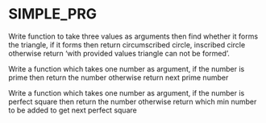 # SIMPLE_PRG
Write function to take three values as arguments then find whether it forms the triangle, if it forms then return circumscribed circle, inscribed circle otherwise return ‘with provided values triangle can not be formed’.

Write a function which takes one number as argument, if the number is prime then return the number otherwise return next prime number

Write a function which takes one number as argument, if the number is perfect square then return the number otherwise return which min number to be added to get next perfect square 
